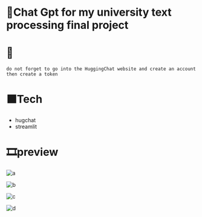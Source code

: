 # 📓Chat Gpt for my university text processing final project
# 🔖

``` 
do not forget to go into the HuggingChat website and create an account then create a token

```

# ⬛Tech
- hugchat
- streamlit
# 🎞️preview

![a](https://github.com/user-attachments/assets/9a9115c1-3f2e-4a7e-a14a-4228fbc67e69)

![b](https://github.com/user-attachments/assets/9893a26d-8bd8-4015-af99-dc6bb45c296c)

![c](https://github.com/user-attachments/assets/79ff240f-ced5-43b6-95aa-44caf3273f00)

![d](https://github.com/user-attachments/assets/91f32695-aaf4-45dd-8ac7-fdacdfc16136)
